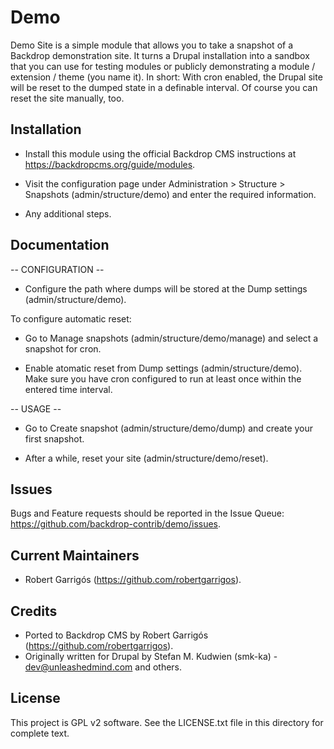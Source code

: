 Demo
====

Demo Site is a simple module that allows you to take a snapshot of a Backdrop
demonstration site. It turns a Drupal installation into a sandbox that you can
use for testing modules or publicly demonstrating a module / extension / theme
(you name it). In short: With cron enabled, the Drupal site will be reset to
the dumped state in a definable interval. Of course you can reset the site
manually, too.

Installation
------------

- Install this module using the official Backdrop CMS instructions at https://backdropcms.org/guide/modules.

- Visit the configuration page under Administration > Structure > Snapshots (admin/structure/demo) and enter the required information.

- Any additional steps.

Documentation
-------------

-- CONFIGURATION --

* Configure the path where dumps will be stored at the Dump settings
  (admin/structure/demo).

To configure automatic reset:

* Go to Manage snapshots (admin/structure/demo/manage) and select a snapshot
  for cron.

* Enable atomatic reset from Dump settings (admin/structure/demo). Make sure you
  have cron configured to run at least once within the entered time interval.


-- USAGE --

* Go to Create snapshot (admin/structure/demo/dump) and create your first
  snapshot.

* After a while, reset your site (admin/structure/demo/reset).

Issues
------

Bugs and Feature requests should be reported in the Issue Queue: https://github.com/backdrop-contrib/demo/issues.

Current Maintainers
-------------------

- Robert Garrigós (https://github.com/robertgarrigos).

Credits
-------

- Ported to Backdrop CMS by Robert Garrigós (https://github.com/robertgarrigos).
- Originally written for Drupal by Stefan M. Kudwien (smk-ka) - dev@unleashedmind.com and others.

License
-------

This project is GPL v2 software. See the LICENSE.txt file in this directory for complete text.
